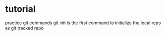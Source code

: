 # tutorial
practice git commands
git init is the first command to initialize the local repo as git tracked repo
